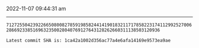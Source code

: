 2022-11-07 09:44:31 am

---

`71272550423922665080082785919858244141901832117178582231741129925270062866923385169632350028040769127643128262660311138503120936`

`Latest commit SHA is: 1ca42a1002d356ac77a4e6afa14169e9573ea9ae `
